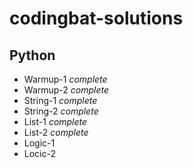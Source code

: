 # codingbat-solutions

## Python
* Warmup-1 *complete*
* Warmup-2 *complete*
* String-1 *complete*
* String-2 *complete*
* List-1 *complete*
* List-2 *complete*
* Logic-1
* Locic-2